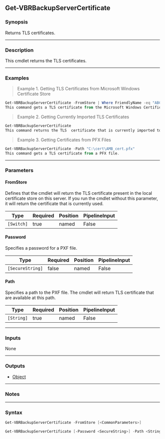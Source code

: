 Get-VBRBackupServerCertificate
------------------------------

### Synopsis
Returns TLS certificates.

---

### Description

This cmdlet returns the TLS certificates.

---

### Examples
> Example 1. Getting TLS Certificates from Microsoft Windows Certificate Store

```PowerShell
Get-VBRBackupServerCertificate -FromStore | Where FriendlyName -eq "ABC"
This command gets a TLS certificate from the Microsoft Windows Certificate store.
```
> Example 2. Getting Currently Imported TLS Certificates

```PowerShell
Get-VBRBackupServerCertificate
This command returns the TLS  certificate that is currently imported to the backup server.
```
> Example 3. Getting Certificates from PFX Files

```PowerShell
Get-VBRBackupServerCertificate -Path "C:\cert\AMB_cert.pfx"
This command gets a TLS certificate from a PFX file.
```

---

### Parameters
#### **FromStore**
Defines that the cmdlet will return the TLS certificate present in the local certificate store on this server.
If you run the cmdlet without this parameter, it will return the certificate that is currently used.

|Type      |Required|Position|PipelineInput|
|----------|--------|--------|-------------|
|`[Switch]`|true    |named   |False        |

#### **Password**
Specifies a password for a PXF file.

|Type            |Required|Position|PipelineInput|
|----------------|--------|--------|-------------|
|`[SecureString]`|false   |named   |False        |

#### **Path**
Specifies a path to the PXF file. The cmdlet will return TLS certificate that are available at this path.

|Type      |Required|Position|PipelineInput|
|----------|--------|--------|-------------|
|`[String]`|true    |named   |False        |

---

### Inputs
None

---

### Outputs
* [Object](https://learn.microsoft.com/en-us/dotnet/api/System.Object)

---

### Notes

---

### Syntax
```PowerShell
Get-VBRBackupServerCertificate -FromStore [<CommonParameters>]
```
```PowerShell
Get-VBRBackupServerCertificate [-Password <SecureString>] -Path <String> [<CommonParameters>]
```
